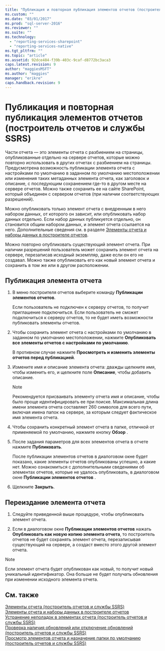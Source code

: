 ```yaml
---
title: "Публикация и повторная публикация элементов отчетов (построитель отчетов и службы SSRS) | Microsoft Docs"
ms.custom: ""
ms.date: "03/01/2017"
ms.prod: "sql-server-2016"
ms.reviewer: ""
ms.suite: ""
ms.technology: 
  - "reporting-services-sharepoint"
  - "reporting-services-native"
ms.tgt_pltfrm: ""
ms.topic: "article"
ms.assetid: 92dce484-f39b-403c-9caf-d8772bc3aca3
caps.latest.revision: 9
author: "maggiesMSFT"
ms.author: "maggies"
manager: "erikre"
caps.handback.revision: 9
---
```

# Публикация и повторная публикация элементов отчетов (построитель отчетов и службы SSRS)
  Части отчета — это элементы отчета с разбиением на страницы, опубликованные отдельно на сервере отчетов, которые можно повторно использовать в других отчетах с разбиением на страницы. Предусмотрена возможность публикации элемента отчета с настройками по умолчанию в заданном по умолчанию местоположении или изменения таких метаданных элемента отчета, как заголовок и описание, с последующим сохранением где-то в другом месте на сервере отчетов. Можно также сохранить ее на сайте SharePoint, который объединен с сервером отчетов (при наличии соответствующих разрешений).  
  
 Можно опубликовать только элемент отчета с внедренным в него набором данных, от которого он зависит, или опубликовать набор данных отдельно. Если набор данных публикуется отдельно, он становится общим набором данных, и элемент отчета ссылается на него. Дополнительные сведения см. в разделе [Элементы отчета и наборы данных в построителе отчетов](../../reporting-services/report-data/report-parts-and-datasets-in-report-builder.md).  
  
 Можно повторно опубликовать существующий элемент отчета. При наличии разрешений пользователь может сохранить элемент отчета на сервере, перезаписав исходный экземпляр, даже если он его не создавал. Можно также опубликовать его как новый элемент отчета и сохранить в том же или в другом расположении.  
  
## Публикация элемента отчета  
  
1.  В меню построителя отчетов выберите команду **Публикации элементов отчетов**.  
  
     Если пользователь не подключен к серверу отчетов, то получит приглашение подключиться. Если пользователь не сможет подключиться к серверу отчетов, то не будет иметь возможности публиковать элементы отчетов.  
  
2.  Чтобы сохранить элемент отчета с настройками по умолчанию в заданном по умолчанию местоположении, нажмите **Опубликовать все элементы отчетов с настройками по умолчанию**.  
  
     В противном случае нажмите **Просмотреть и изменить элементы отчетов перед публикацией**.  
  
3.  Измените имя и описание элемента отчета: дважды щелкните имя, чтобы изменить его, и щелкните поле **Описание**, чтобы добавить описание.  
  
    > [!NOTE]  
    >  Рекомендуется присваивать элементу отчета имя и описание, чтобы было проще идентифицировать ее при поиске. Максимальная длина имени элемента отчета составляет 260 символов для всего пути, включая имена папок на сервере, за которым следует фактическое имя элемента отчета.  
  
4.  Чтобы сохранить конкретный элемент отчета в папке, отличной от применяемой по умолчанию, нажмите кнопку **Обзор** .  
  
5.  После задания параметров для всех элементов отчета в отчете нажмите **Публиковать**.  
  
     После публикации элементов отчетов в диалоговом окне будет показано, какие элементы отчетов опубликованы успешно, а какие нет. Можно ознакомиться с дополнительными сведениями об элементах отчетов, которые не удалось опубликовать, в диалоговом окне **Публикации элементов отчетов** .  
  
6.  Щелкните **Закрыть**.  
  
## Переиздание элемента отчета  
  
1.  Следуйте приведенной выше процедуре, чтобы опубликовать элемент отчета.  
  
2.  Если в диалоговом окне **Публикации элементов отчетов** нажать **Опубликовать как новую копию элемента отчета**, то построитель отчетов не будет сохранять элемент отчета, перезаписывая существующий на сервере, а создаст вместо этого другой элемент отчета.  
  
> [!NOTE]  
>  Если элемент отчета будет опубликован как новый, то получит новый уникальный идентификатор. Она больше не будет получать обновления при изменении исходного элемента отчета.  
  
## См. также  
 [Элементы отчета (построитель отчетов и службы SSRS)](../../reporting-services/report-design/report-parts-report-builder-and-ssrs.md)   
 [Элементы отчета и наборы данных в построителе отчетов](../../reporting-services/report-data/report-parts-and-datasets-in-report-builder.md)   
 [Устранение неполадок в элементах отчета (построитель отчетов и службы SSRS)](http://msdn.microsoft.com/ru-ru/d9fe1932-46e7-421b-a8a9-4c54d9576e94)   
 [Проверка наличия обновлений или отключение обновлений (построитель отчетов и службы SSRS)](http://msdn.microsoft.com/ru-ru/9c69792d-d7c4-453b-ae2f-6d2d071d8606)   
 [Просмотр элементов отчета и назначение папки по умолчанию (построитель отчетов и службы SSRS)](../../reporting-services/report-design/browse-for-report-parts-and-set-a-default-folder-report-builder-and-ssrs.md)  
  
  